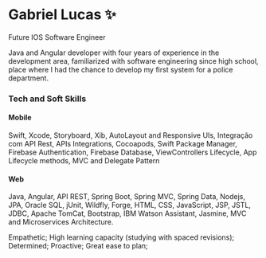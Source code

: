 # Gabriel Lucas ✨

Future IOS Software Engineer 

Java and Angular developer with four years of experience in the development area, familiarized with software engineering since high school, place where I had the chance to develop my first system for a police department.

### Tech and Soft Skills

#### Mobile
Swift, Xcode, Storyboard, Xib, AutoLayout and Responsive UIs, Integração com API Rest, APIs Integrations, Cocoapods, Swift Package Manager, Firebase Authentication, Firebase Database, ViewControllers Lifecycle, App Lifecycle methods, MVC and Delegate Pattern

#### Web 
Java, Angular, API REST, Spring Boot, Spring MVC, Spring Data, Nodejs, JPA, Oracle SQL, jUnit, Wildfly, Forge, HTML, CSS, JavaScript, JSP, JSTL, JDBC, Apache TomCat, Bootstrap, IBM Watson Assistant, Jasmine, MVC and Microservices Architecture.

Empathetic; High learning capacity (studying with spaced revisions); Determined; Proactive; Great ease to plan;

<!--
**gabriel-lucas-sl/gabriel-lucas-sl** is a ✨ _special_ ✨ repository because its `README.md` (this file) appears on your GitHub profile.

Here are some ideas to get you started:

- 🔭 I’m currently working on ...
- 🌱 I’m currently learning ...
- 👯 I’m looking to collaborate on ...
- 🤔 I’m looking for help with ...
- 💬 Ask me about ...
- 📫 How to reach me: ...
- 😄 Pronouns: ...
- ⚡ Fun fact: ...
-->
